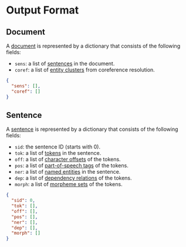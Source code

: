 # Output Format

## Document

A [document](../apidocs/structures.html#elit.structure.Document) is represented by a dictionary that consists of the following fields:

* `sens`: a list of [sentences](#sentence) in the document.
* `coref`: a list of [entity clusters](../tools/coreference_resolution.html#output-format) from coreference resolution.

```json
{
  "sens": [],
  "coref": []
}
```

## Sentence

A [sentence](../apidocs/structures.html#elit.structure.Sentence) is represented by a dictionary that consists of the following fields:

* `sid`: the sentence ID (starts with 0).
* `tok`: a list of [tokens](../tools/tokenization.html#output-format) in the sentence.
* `off`: a list of [character offsets](../tools/tokenization.html#output-format) of the tokens.
* `pos`: a list of [part-of-speech tags](../tools/part_of_speech_tagging.html#output-format) of the tokens.
* `ner`: a list of [named entities](../tools/named_entity_recognition.html#output-format) in the sentence.
* `dep`: a list of [dependency relations](../tools/dependency_parsing.html#output-format) of the tokens.
* `morph`: a list of [morpheme sets](../tools/morphological_analysis.html#output-format) of the tokens.

```json
{
  "sid": 0,
  "tok": [],
  "off": [],
  "pos": [],
  "ner": [],
  "dep": [],
  "morph": []
}
```